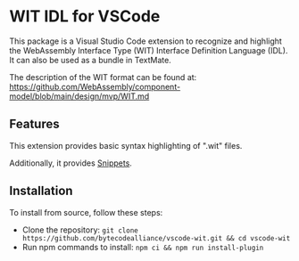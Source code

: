 # WIT IDL for VSCode

This package is a Visual Studio Code extension to recognize and highlight the WebAssembly Interface Type (WIT) Interface Definition Language (IDL). It can also be used as a bundle in TextMate.

The description of the WIT format can be found at: https://github.com/WebAssembly/component-model/blob/main/design/mvp/WIT.md

## Features

This extension provides basic syntax highlighting of ".wit" files.

Additionally, it provides [Snippets](https://code.visualstudio.com/docs/editor/userdefinedsnippets).

## Installation

To install from source, follow these steps:
* Clone the repository: `git clone https://github.com/bytecodealliance/vscode-wit.git && cd vscode-wit`
* Run npm commands to install:
`npm ci && npm run install-plugin`
